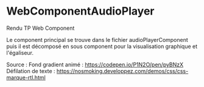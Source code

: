 # WebComponentAudioPlayer

Rendu TP Web Component 

Le component principal se trouve dans le fichier audioPlayerComponent puis il est décomposé en sous component pour la visualisation graphique et l'égaliseur.

Source :
Fond gradient animé : https://codepen.io/P1N2O/pen/pyBNzX
Défilation de texte : https://nosmoking.developpez.com/demos/css/css-marque-rtl.html
